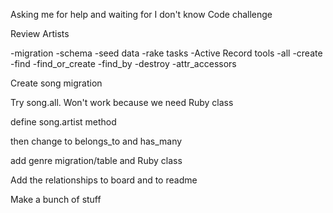 Asking me for help and waiting for I don't know
Code challenge

Review Artists

-migration
-schema
-seed data
-rake tasks
-Active Record tools
	-all
	-create
	-find
	-find_or_create
	-find_by
	-destroy
	-attr_accessors


Create song migration

Try song.all.  Won't work because we need Ruby class

define song.artist method

then change to belongs_to and has_many

add genre migration/table and Ruby class

Add the relationships to board and to readme

Make a bunch of stuff